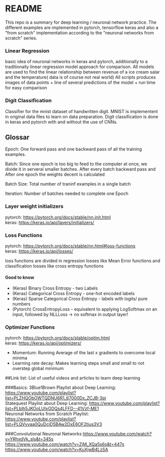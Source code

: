 # README

This repo is a summary for deep learning / neuronal network practice. 
The different examples are implemented in pytorch, tensorflow keras 
and also a "from scratch" implementation according to the "neuronal networks from scratch" series.

### Linear Regression
basic idea of neuronal networks in keras and pytorch, additionally to a traditionally linear regression model approach for comparison.
All models are used to find the linear relationship between revenue of a ice cream salar and the temperature( data is of course not real world)
All scripts produces images of data points + line of several predictions of the model + run time for easy comparison


### Digit Classification
Classifier for the mnist dataset of handwritten digit. MNIST is implementent in original data files to learn on data preparation.
Digit classification is done in keras and pytorch with and without the use of CNNs. 

## Glossar

Epoch: One forward pass and one backward pass of all the training examples. <br>

Batch: Since one epoch is too big to feed to the computer at once, we divide it in serveral smaller batches. 
After every batch backward pass and After one epoch the weights decent is calculated<br>

Batch Size: Total number of traninf examples in a single batch <br>

Iteration: Number of batches needed to complete one Epoch

### Layer weight initializers
pytorch: https://pytorch.org/docs/stable/nn.init.html <br>
keras: https://keras.io/api/layers/initializers/ <br>

### Loss Functions
pytorch: https://pytorch.org/docs/stable/nn.html#loss-functions <br>
keras: https://keras.io/api/losses/ <br>
 
loss functions are divided in regression losses like Mean Error functions and classification losses like cross entropy functions

#### Good to know
 - (Keras) Binary Cross Entropy - two Labels 
 - (Keras) Categorical Cross Entropy - one-hot encoded labels
 - (Keras) Sparse Categorical Cross Entropy - labels with logits/ pure numbers
 - (Pytorch) CrossEntropyLoss - equivalent to applying LogSoftmax on an input, followed by NLLLoss -> no softmax in output layer!

### Optimizer Functions
pytorch: https://pytorch.org/docs/stable/optim.html <br>
keras: https://keras.io/api/optimizers/ <br>

- Momentum: Running Average of the last x gradients to overcome local minima
- Learning rate decay: Makes learning steps small and small to not overstep global minimum

##Link list:
List of useful videos and articles to learn deep learning

###Basics:
3Blue1Brown Playlist about Deep Learning: https://www.youtube.com/playlist?list=PLZHQObOWTQDNU6R1_67000Dx_ZCJB-3pi <br>
Statequest Playlist about Deep Learning: https://www.youtube.com/playlist?list=PLblh5JKOoLUIxGDQs4LFFD--41Vzf-ME1 <br>
Neuronal Networks from Scratch Playlist: https://www.youtube.com/playlist?list=PLQVvvaa0QuDcjD5BAw2DxE6OF2tius3V3 <br>

###Convolutional Neuronal Networks 
https://www.youtube.com/watch?v=YRhxdVk_sIs&t=345s <br>
https://www.youtube.com/watch?v=ZjM_XQa5s6s&t=447s <br>
https://www.youtube.com/watch?v=KuXjwB4LzSA <br>